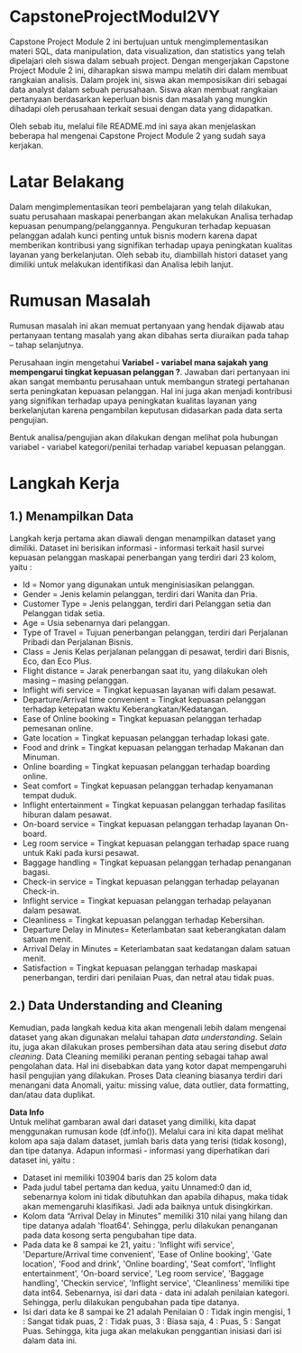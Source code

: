# CapstoneProjectModul2VY
Capstone Project Module 2 ini bertujuan untuk mengimplementasikan materi SQL, data manipulation, data visualization, dan statistics yang telah dipelajari oleh siswa dalam sebuah project. Dengan mengerjakan Capstone Project Module 2 ini, diharapkan siswa mampu melatih diri dalam membuat rangkaian analisis. Dalam projek ini, siswa akan memposisikan diri sebagai data analyst dalam sebuah perusahaan. Siswa akan membuat rangkaian pertanyaan berdasarkan keperluan bisnis dan masalah yang mungkin dihadapi oleh perusahaan terkait sesuai dengan data yang didapatkan.

Oleh sebab itu, melalui file README.md ini saya akan menjelaskan beberapa hal mengenai Capstone Project Module 2 yang sudah saya kerjakan. 

# **Latar Belakang**  
Dalam mengimplementasikan teori pembelajaran yang telah dilakukan, suatu perusahaan maskapai penerbangan akan melakukan Analisa terhadap kepuasan penumpang/pelanggannya. Pengukuran terhadap kepuasan pelanggan adalah kunci penting untuk bisnis modern karena dapat memberikan kontribusi yang signifikan terhadap upaya peningkatan kualitas layanan yang berkelanjutan. Oleh sebab itu, diambillah histori dataset yang dimiliki untuk melakukan identifikasi dan Analisa lebih lanjut. 

# **Rumusan Masalah**  
Rumusan masalah ini akan memuat pertanyaan yang hendak dijawab atau pertanyaan tentang masalah yang akan dibahas serta diuraikan pada tahap – tahap selanjutnya.  

Perusahaan ingin mengetahui **Variabel - variabel mana sajakah yang mempengarui tingkat kepuasan pelanggan ?**. Jawaban dari pertanyaan ini akan sangat membantu perusahaan untuk membangun strategi pertahanan serta peningkatan kepuasan pelanggan. Hal ini juga akan menjadi kontribusi yang signifikan terhadap upaya peningkatan kualitas layanan yang berkelanjutan karena pengambilan keputusan didasarkan pada data serta pengujian.  

Bentuk analisa/pengujian akan dilakukan dengan melihat pola hubungan variabel - variabel kategori/penilai terhadap variabel kepuasan pelanggan.  

# **Langkah Kerja**  
## **1.) Menampilkan Data**
Langkah kerja pertama akan diawali dengan menampilkan dataset yang dimiliki. Dataset ini berisikan informasi - informasi terkait hasil survei kepuasan pelanggan maskapai penerbangan yang terdiri dari 23 kolom, yaitu :  
* Id                        = Nomor yang digunakan untuk menginisiasikan pelanggan.  
* Gender                    = Jenis kelamin pelanggan, terdiri dari Wanita dan Pria.  
* Customer Type             = Jenis pelanggan, terdiri dari Pelanggan setia dan Pelanggan tidak setia.  
* Age                       = Usia sebenarnya dari pelanggan.  
* Type of Travel            = Tujuan penerbangan pelanggan, terdiri dari Perjalanan Pribadi dan Perjalanan Bisnis.  
* Class                     = Jenis Kelas perjalanan pelanggan di pesawat, terdiri dari Bisnis, Eco, dan Eco Plus.  
* Flight distance           = Jarak penerbangan saat itu, yang dilakukan oleh masing – masing pelanggan.  
* Inflight wifi service     = Tingkat kepuasan layanan wifi dalam pesawat. 
* Departure/Arrival time convenient = Tingkat kepuasan pelanggan terhadap ketepatan waktu Keberangkatan/Kedatangan. 
* Ease of Online booking    = Tingkat kepuasan pelanggan terhadap pemesanan online.   
* Gate location             = Tingkat kepuasan pelanggan terhadap lokasi gate.   
* Food and drink            = Tingkat kepuasan pelanggan terhadap Makanan dan Minuman.  
* Online boarding           = Tingkat kepuasan pelanggan terhadap boarding online.   
* Seat comfort              = Tingkat kepuasan pelanggan terhadap kenyamanan tempat duduk.   
* Inflight entertainment    = Tingkat kepuasan pelanggan terhadap fasilitas hiburan dalam pesawat.   
* On-board service          = Tingkat kepuasan pelanggan terhadap layanan On-board.  
* Leg room service          = Tingkat kepuasan pelanggan terhadap space ruang untuk Kaki pada kursi pesawat.  
* Baggage handling          = Tingkat kepuasan pelanggan terhadap penanganan bagasi.  
* Check-in service          = Tingkat kepuasan pelanggan terhadap pelayanan Check-in.  
* Inflight service          = Tingkat kepuasan pelanggan terhadap pelayanan dalam pesawat.  
* Cleanliness               = Tingkat kepuasan pelanggan terhadap Kebersihan.  
* Departure Delay in Minutes= Keterlambatan saat keberangkatan dalam satuan menit.  
* Arrival Delay in Minutes  = Keterlambatan saat kedatangan dalam satuan menit.  
* Satisfaction              = Tingkat kepuasan pelanggan terhadap maskapai penerbangan, terdiri dari penilaian Puas, dan netral atau tidak puas.

## **2.) Data Understanding and Cleaning**  
Kemudian, pada langkah kedua kita akan mengenali lebih dalam mengenai dataset yang akan digunakan melalui tahapan *data understanding*. Selain itu, juga akan dilakukan proses pembersihan data atau sering disebut *data cleaning*. Data Cleaning memiliki peranan penting sebagai tahap awal pengolahan data. Hal ini disebabkan data yang kotor dapat mempengaruhi hasil pengujian yang dilakukan. Proses Data cleaning biasanya terdiri dari menangani data Anomali, yaitu: missing value, data outlier, data formatting, dan/atau data duplikat.  

**Data Info**  
Untuk melihat gambaran awal dari dataset yang dimiliki, kita dapat menggunakan rumusan kode (df.info()). Melalui cara ini kita dapat melihat kolom apa saja dalam dataset, jumlah baris data yang terisi (tidak kosong), dan tipe datanya.
Adapun informasi - informasi yang diperhatikan dari dataset ini, yaitu : 
-   Dataset ini memiliki 103904 baris dan 25 kolom data  
-   Pada judul tabel pertama dan kedua, yaitu Unnamed:0 dan id, sebenarnya kolom ini tidak dibutuhkan dan apabila dihapus, maka tidak akan memengaruhi klasifikasi. Jadi ada baiknya untuk disingkirkan. 
-	Kolom data “Arrival Delay in Minutes” memiliki 310 nilai yang hilang dan tipe datanya adalah 'float64'. Sehingga, perlu dilakukan penanganan pada data kosong serta pengubahan tipe data.  
-   Pada data ke 8 sampai ke 21, yaitu : 'Inflight wifi service', 'Departure/Arrival time convenient', 'Ease of Online booking', 'Gate location', 'Food and drink', 'Online boarding', 'Seat comfort', 'Inflight entertainment', 'On-board service', 'Leg room service', 'Baggage handling', 'Checkin service', 'Inflight service', 'Cleanliness' memiliki tipe data int64. Sebenarnya, isi dari data - data ini adalah penilaian kategori. Sehingga, perlu dilakukan pengubahan pada tipe datanya.  
-   Isi dari data ke 8 sampai ke 21 adalah Penilaian 0 : Tidak ingin mengisi, 1 : Sangat tidak puas, 2 : Tidak puas, 3 : Biasa saja, 4 : Puas, 5 : Sangat Puas. Sehingga, kita juga akan melakukan penggantian inisiasi dari isi dalam data ini. 



































































